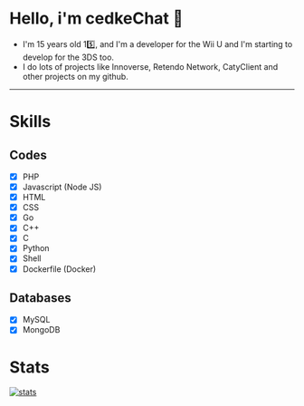 # Hello, i'm cedkeChat 👋
- I'm 15 years old 1️5️⃣, and I'm a developer for the Wii U and I'm starting to develop for the 3DS too.
- I do lots of projects like Innoverse, Retendo Network, CatyClient and other projects on my github.
--------------------------------------------------------------------------------
# Skills
## Codes
- [x] PHP
- [x] Javascript (Node JS)
- [x] HTML
- [x] CSS
- [x] Go
- [x] C++
- [x] C
- [x] Python
- [x] Shell
- [x] Dockerfile (Docker)
## Databases
- [x] MySQL
- [x] MongoDB

# Stats
[![stats](https://github-readme-stats.vercel.app/api/top-langs?username=00cedke&theme=algolia&show_icons=true)](https://github.com/00cedke)

